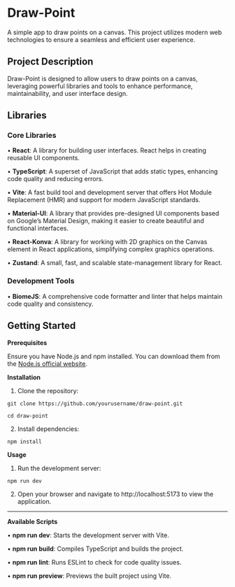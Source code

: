 # Draw-Point

A simple app to draw points on a canvas. This project utilizes modern web technologies to ensure a seamless and efficient user experience.

## Project Description

Draw-Point is designed to allow users to draw points on a canvas, leveraging powerful libraries and tools to enhance performance, maintainability, and user interface design.

## Libraries

### Core Libraries

• **React**: A library for building user interfaces. React helps in creating reusable UI components.

• **TypeScript**: A superset of JavaScript that adds static types, enhancing code quality and reducing errors.

• **Vite**: A fast build tool and development server that offers Hot Module Replacement (HMR) and support for modern JavaScript standards.

• **Material-UI**: A library that provides pre-designed UI components based on Google’s Material Design, making it easier to create beautiful and functional interfaces.

• **React-Konva**: A library for working with 2D graphics on the Canvas element in React applications, simplifying complex graphics operations.

• **Zustand**: A small, fast, and scalable state-management library for React.

### Development Tools

• **BiomeJS**: A comprehensive code formatter and linter that helps maintain code quality and consistency.

## Getting Started

**Prerequisites**

Ensure you have Node.js and npm installed. You can download them from the [Node.js official website](https://nodejs.org/).

**Installation**

1. Clone the repository:

```
git clone https://github.com/yourusername/draw-point.git

cd draw-point
```

2. Install dependencies:

```
npm install
```

**Usage**

1. Run the development server:

```
npm run dev
```

2. Open your browser and navigate to http://localhost:5173 to view the application.

---

**Available Scripts**

• **npm run dev**: Starts the development server with Vite.

• **npm run build**: Compiles TypeScript and builds the project.

• **npm run lint**: Runs ESLint to check for code quality issues.

• **npm run preview**: Previews the built project using Vite.
